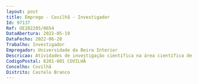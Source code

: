 ```yaml
--- 
layout: post
title: Emprego - Covilhã - Investigador
Id: 97137
Ref: OE202205/0654
DataAbertura: 2022-05-19
DataFecho: 2022-06-20
Trabalho: Investigador
Empregador: Universidade da Beira Interior
Descricao: Atividades de investigação científica na área científica de Humanidades e Artes, subárea científica de Filosofia, Ética e Religiãoao, no Centro de Investigação PRAXIS   Centro de Filosofia, Política e Cultura, nomeadamente as relacionadas com a) Investigar tópicos nas áreas de trabalho do centro de investigação, a saber  ética  fenomenologia e cultura  política b) Publicar os resultados da investigação em revistas indexadas com revisão por pares c) Promover e participar na organização de conferências, colóquios, jornadas e seminários d) Identificar oportunidades de financiamento e de candidatura a projetos, promovendo ou colaborando na sua execução e) Colaborar no processo de internacionalização da unidade, através do estabelecimento de protocolos ou de intercâmbios com centros congéneres.
CodigoPostal: 6201-001 COVILHÃ
Concelho: Covilhã
Distrito: Castelo Branco
--- 
```

